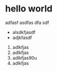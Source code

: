 # hello world

adfasf
asdfas
dfa
sdf

- alsdkfjasdf
- adjkfasdf

1. adlkfjas
2. adlkfjas
3. adlkfjas90u
4. adlkfjas